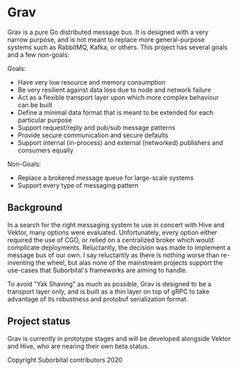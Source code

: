 # Grav

Grav is a pure Go distributed message bus. It is designed with a very narrow purpose, and is not meant to replace more general-purpose systems such as RabbitMQ, Kafka, or others. This project has several goals and a few non-goals:

Goals:
- Have very low resource and memory consumption
- Be very resilient against data loss due to node and network failure
- Act as a flexible transport layer upon which more complex behaviour can be built
- Define a minimal data format that is meant to be extended for each particular purpose
- Support request/reply and pub/sub message patterns
- Provide secure communication and secure defaults
- Support internal (in-process) and external (networked) publishers and consumers equally

Non-Goals:
- Replace a brokered message queue for large-scale systems
- Support every type of messaging pattern

## Background

In a search for the right messaging system to use in concert with Hive and Vektor, many options were evaluated. Unfortunately, every option either required the use of CGO, or relied on a centralized broker which would complicate deployments. Reluctantly, the decision was made to implement a message bus of our own. I say reluctantly as there is nothing worse than re-inventing the wheel, but alas none of the mainstream projects support the use-cases that Suborbital's frameworks are aiming to handle.

To avoid "Yak Shaving" as much as possible, Grav is designed to be a transport layer only, and is built as a thin layer on top of gRPC to take advantage of its robustness and protobuf serialization format.

## Project status

Grav is currently in prototype stages and will be developed alongside Vektor and Hive, who are nearing their own beta status.

Copyright Suborbital contributors 2020